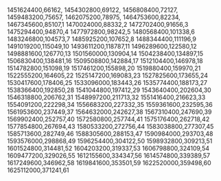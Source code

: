 1451624400,66162,
1454302800,69122,
1456808400,72127,
1459483200,75657,
1462075200,78975,
1464753600,82234,
1467345600,85107,1
1470024000,88332,2
1472702400,91656,3
1475294400,94870,4
1477972800,98242,5
1480568400,101338,6
1483246800,104573,7
1485925200,107652,8
1488344400,111196,9
1491019200,115049,10
1493611200,118787,11
1496289600,122580,12
1498881600,126770,13
1501560000,130904,14
1504238400,134897,15
1506830400,138481,16
1509508800,142884,17
1512104400,146978,18
1514782800,151098,19
1517461200,155898,20
1519880400,159970,21
1522555200,164605,22
1525147200,169083,23
1527825600,173655,24
1530417600,178406,25
1533096000,183443,26
1535774400,188173,27
1538366400,192850,28
1541044800,197412,29
1543640400,202604,30
1546318800,206762,31
1548997200,211713,32
1551416400,216623,33
1554091200,222298,34
1556683200,227332,35
1559361600,232595,36
1561953600,237449,37
1564632000,242627,38
1567310400,247690,39
1569902400,252757,40
1572580800,257744,41
1575176400,262718,42
1577854800,267694,43
1580533200,272756,44
1583038800,277307,45
1585713600,282749,46
1588305600,288153,47
1590984000,293703,48
1593576000,298868,49
1596254400,304122,50
1598932800,309213,51
1601524800,314481,52
1604203200,319337,53
1606798800,324109,54
1609477200,329026,55
1612155600,334347,56
1614574800,339389,57
1617249600,346962,58
1619841600,353501,59
1622520000,359498,60
1625112000,371241,61
